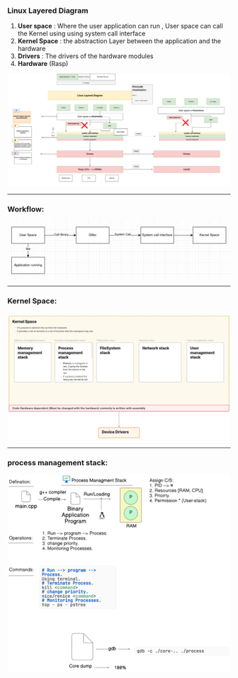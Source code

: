 ### **Linux Layered Diagram**
1. **User space**  : Where the user application can run , User space can call the Kernel using using system call interface
2. **Kernel Space** : the abstraction Layer between the application and the hardware 
3. **Drivers**  : The drivers of the hardware modules
4. **Hardware** (Rasp) 


![alt text](<Linux Diagram Recap.drawio.2png.png>)



---
### Workflow:
![alt text](image.png)

---
### Kernel Space:
![alt text](image-1.png)



---
### process management stack:

![alt text](diagram-export-7-13-2024-6_05_41-PM.png)
